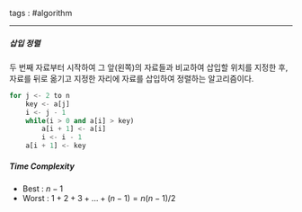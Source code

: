 tags : #algorithm 

---
##### 삽입 정렬
두 번째 자료부터 시작하여 그 앞(왼쪽)의 자료들과 비교하여 삽입할 위치를 지정한 후, 자료를 뒤로 옮기고 지정한 자리에 자료를 삽입하여 정렬하는 알고리즘이다.

```Python
for j <- 2 to n
	key <- a[j]
	i <- j - 1
	while(i > 0 and a[i] > key)
		a[i + 1] <- a[i]
		i <- i - 1
	a[i + 1] <- key
```

##### Time Complexity
* Best : $n - 1$
* Worst : $1 + 2 + 3 + ... + (n - 1) = n(n-1)/2$
